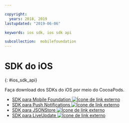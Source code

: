 ```yaml
---

copyright:
  years: 2018, 2019
lastupdated: "2019-06-06"

keywords: ios sdk, ios sdk api

subcollection:  mobilefoundation
---
```


#	SDK do iOS
{: #ios_sdk_api}

Faça download dos SDKs do iOS por meio do CocoaPods.

* [SDK para Mobile Foundation ![Ícone de link externo](../../icons/launch-glyph.svg "Ícone de link externo")](https://cocoapods.org/pods/IBMMobileFirstPlatformFoundation)
* [SDK para Push Notifications ![Ícone de link externo](../../icons/launch-glyph.svg "Ícone de link externo")](https://cocoapods.org/pods/IBMMobileFirstPlatformFoundationPush)
* [SDK para JSONStore ![Ícone de link externo](../../icons/launch-glyph.svg "Ícone de link externo")](https://cocoapods.org/pods/IBMMobileFirstPlatformFoundationJSONStore)
* [SDK para LiveUpdate ![Ícone de link externo](../../icons/launch-glyph.svg "Ícone de link externo")](https://cocoapods.org/pods/IBMMobileFirstPlatformFoundationLiveUpdate)
